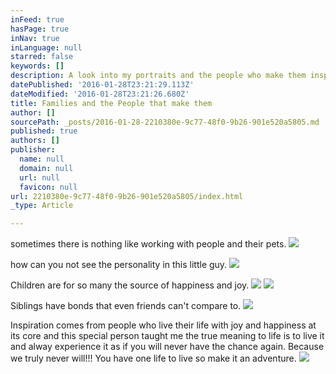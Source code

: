 ```yaml
---
inFeed: true
hasPage: true
inNav: true
inLanguage: null
starred: false
keywords: []
description: A look into my portraits and the people who make them inspiring
datePublished: '2016-01-28T23:21:29.113Z'
dateModified: '2016-01-28T23:21:26.680Z'
title: Families and the People that make them
author: []
sourcePath: _posts/2016-01-28-2210380e-9c77-48f0-9b26-901e520a5805.md
published: true
authors: []
publisher:
  name: null
  domain: null
  url: null
  favicon: null
url: 2210380e-9c77-48f0-9b26-901e520a5805/index.html
_type: Article

---
```

sometimes there is nothing like working with people and their pets.
![](https://the-grid-user-content.s3-us-west-2.amazonaws.com/51e9abb5-9df1-4ef7-8857-60ccdbdc7e56.jpg)

how can you not see the personality in this little guy.
![](https://the-grid-user-content.s3-us-west-2.amazonaws.com/f827bd39-7b0e-4689-a8f4-1a8f06be8093.jpg)

Children are for so many the source of happiness and joy.
![](https://the-grid-user-content.s3-us-west-2.amazonaws.com/0c6b5a0c-bf1c-48e8-b47b-bbf56f93dbec.jpg)
![](https://the-grid-user-content.s3-us-west-2.amazonaws.com/135daf0b-8a87-4244-a607-b6cdaf087312.jpg)

Siblings have bonds that even friends can't compare to.
![](https://the-grid-user-content.s3-us-west-2.amazonaws.com/06c35829-dbfd-42a0-8238-64da2f6d9805.jpg)

Inspiration comes from people who live their life with joy and happiness at its core and this special person taught me the true meaning to life is to live it and alway experience it as if you will never have the chance again. Because we truly never will!!!   You have one life to live so make it an adventure.
![](https://the-grid-user-content.s3-us-west-2.amazonaws.com/7a5f53ee-af67-4a3d-b860-ca7710ac56d6.jpg)